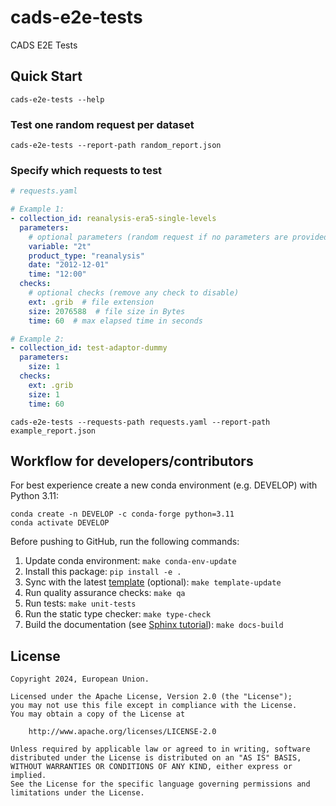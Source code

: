 # cads-e2e-tests

CADS E2E Tests

## Quick Start

```
cads-e2e-tests --help
```

### Test one random request per dataset

```
cads-e2e-tests --report-path random_report.json
```

### Specify which requests to test

```yaml
# requests.yaml

# Example 1:
- collection_id: reanalysis-era5-single-levels
  parameters:
    # optional parameters (random request if no parameters are provided)
    variable: "2t"
    product_type: "reanalysis"
    date: "2012-12-01"
    time: "12:00"
  checks:
    # optional checks (remove any check to disable)
    ext: .grib  # file extension
    size: 2076588  # file size in Bytes
    time: 60  # max elapsed time in seconds

# Example 2:
- collection_id: test-adaptor-dummy
  parameters:
    size: 1
  checks:
    ext: .grib
    size: 1
    time: 60
```

```
cads-e2e-tests --requests-path requests.yaml --report-path example_report.json
```

## Workflow for developers/contributors

For best experience create a new conda environment (e.g. DEVELOP) with Python 3.11:

```
conda create -n DEVELOP -c conda-forge python=3.11
conda activate DEVELOP
```

Before pushing to GitHub, run the following commands:

1. Update conda environment: `make conda-env-update`
1. Install this package: `pip install -e .`
1. Sync with the latest [template](https://github.com/ecmwf-projects/cookiecutter-conda-package) (optional): `make template-update`
1. Run quality assurance checks: `make qa`
1. Run tests: `make unit-tests`
1. Run the static type checker: `make type-check`
1. Build the documentation (see [Sphinx tutorial](https://www.sphinx-doc.org/en/master/tutorial/)): `make docs-build`

## License

```
Copyright 2024, European Union.

Licensed under the Apache License, Version 2.0 (the "License");
you may not use this file except in compliance with the License.
You may obtain a copy of the License at

    http://www.apache.org/licenses/LICENSE-2.0

Unless required by applicable law or agreed to in writing, software
distributed under the License is distributed on an "AS IS" BASIS,
WITHOUT WARRANTIES OR CONDITIONS OF ANY KIND, either express or implied.
See the License for the specific language governing permissions and
limitations under the License.
```
